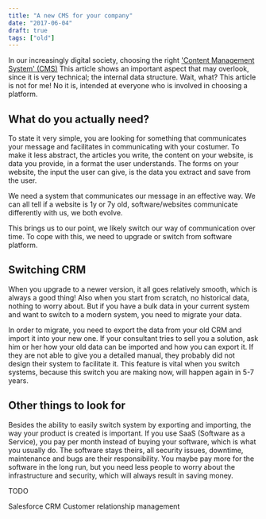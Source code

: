 ```yaml
---
title: "A new CMS for your company"
date: "2017-06-04"
draft: true
tags: ["old"]
---
```



In our increasingly digital society, choosing the right
['Content Management System' (CMS)](https://en.wikipedia.org/wiki/)
This article shows an important aspect that may overlook,
since it is very technical; the internal data structure.
Wait, what? This article is not for me!
No it is, intended at everyone who is involved in choosing a platform.


## What do you actually need?

To state it very simple,
you are looking for something that communicates your message
and facilitates in communicating with your costumer.
To make it less abstract, the articles you write,
the content on your website, is data you provide,
in a format the user understands.
The forms on your website, the input the user can give,
is the data you extract and save from the user.


We need a system that communicates our message
in an effective way.
We can all tell if a website is 1y or 7y old,
software/websites communicate differently with us,
we both evolve.


This brings us to our point,
we likely switch our way of communication over time.
To cope with this, we need to upgrade or switch from software platform.

## Switching CRM

When you upgrade to a newer version,
it all goes relatively smooth, which is always a good thing!
Also when you start from scratch, no historical data,
nothing to worry about.
But if you have a bulk data in your current system
and want to switch to a modern system,
you need to migrate your data.


In order to migrate, you need to export the data from your old CRM
and import it into your new one.
If your consultant tries to sell you a solution,
ask him or her how your old data can be imported and how you can export it.
If they are not able to give you a detailed manual,
they probably did not design their system to facilitate it.
This feature is vital when you switch systems,
because this switch you are making now, will happen again in 5-7 years.


## Other things to look for

Besides the ability to easily switch system by exporting and importing,
the way your product is created is important.
If you use SaaS (Software as a Service),
you pay per month instead of buying your software,
which is what you usually do.
The software stays theirs, all security issues, downtime,
maintenance and bugs are their responsibility.
You maybe pay more for the software in the long run,
but you need less people to worry about the infrastructure
and security, which will always result in saving money.


TODO


Salesforce
CRM
Customer relationship management
